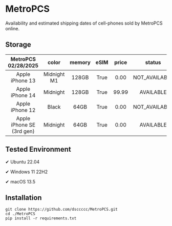 # MetroPCS
Availability and estimated shipping dates of cell-phones sold by MetroPCS online.
## Storage
|MetroPCS 02/28/2025|color|memory|eSIM|price|status|shipping from|shipping to|
|:--:|:--:|:--:|:--:|:--:|:--:|:--:|:--:|
|Apple iPhone 13|Midnight M1|128GB|True|0.00|NOT_AVAILABLE|03/07/2025|03/13/2025|
|Apple iPhone 14|Midnight|128GB|True|99.99|AVAILABLE|02/28/2025|03/03/2025|
|Apple iPhone 12|Black|64GB|True|0.00|NOT_AVAILABLE|03/07/2025|03/13/2025|
|Apple iPhone SE (3rd gen)|Midnight|64GB|True|0.00|AVAILABLE|02/28/2025|03/03/2025|

## Tested Environment
✔ Ubuntu 22.04

✔ Windows 11 22H2

✔ macOS 13.5
## Installation
```
git clone https://github.com/dsccccc/MetroPCS.git
cd ./MetroPCS
pip install -r requirements.txt
```
